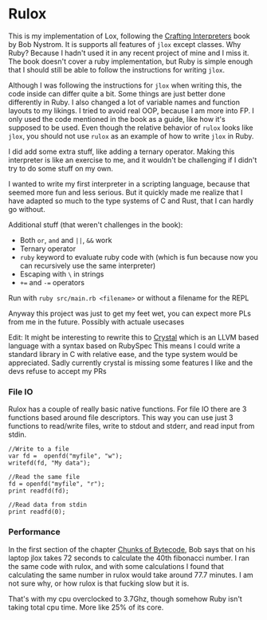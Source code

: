 # Rulox

This is my implementation of Lox, following the [Crafting Interpreters](http://craftinginterpreters.com/) book by Bob Nystrom.
It is supports all features of `jlox` except classes.
Why Ruby? Because I hadn't used it in any recent project of mine and I miss it.
The book doesn't cover a ruby implementation,
but Ruby is simple enough that I should still be able to follow the instructions for writing `jlox`.

Although I was following the instructions for `jlox` when writing this, the code inside can differ quite a bit.
Some things are just better done differently in Ruby. I also changed a lot of variable names and function layouts to my likings.
I tried to avoid real OOP, because I am more into FP. I only used the code mentioned in the book as a guide, like how it's supposed to be used.
Even though the relative behavior of `rulox` looks like `jlox`, you should not use `rulox` as an example of how to write `jlox` in Ruby.

I did add some extra stuff, like adding a ternary operator.
Making this interpreter is like an exercise to me,
and it wouldn't be challenging if I didn't try to do some stuff on my own.

I wanted to write my first interpreter in a scripting language, because that seemed more fun and less serious.
But it quickly made me realize that I have adapted so much to the type systems of C and Rust, that I can hardly go without.

Additional stuff (that weren't challenges in the book):
* Both `or`, `and` and `||`, `&&` work
* Ternary operator
* `ruby` keyword to evaluate ruby code with (which is fun because now you can recursively use the same interpreter)
* Escaping with `\` in strings
* `+=` and `-=` operators

Run with `ruby src/main.rb <filename>` or without a filename for the REPL

Anyway this project was just to get my feet wet, you can expect more PLs from me in the future. Possibly with actuale usecases

Edit:
It might be interesting to rewrite this to [Crystal](https://crystal-lang.org/) which is an LLVM based language with a syntax based on RubySpec
This means I could write a standard library in C with relative ease, and the type system would be appreciated.
Sadly currently crystal is missing some features I like and the devs refuse to accept my PRs

### File IO
Rulox has a couple of really basic native functions.
For file IO there are 3 functions based around file descriptors.
This way you can use just 3 functions to read/write files, write to stdout and stderr, and read input from stdin.
```
//Write to a file
var fd =  openfd("myfile", "w");
writefd(fd, "My data");

//Read the same file
fd = openfd("myfile", "r");
print readfd(fd);

//Read data from stdin
print readfd(0);
```

### Performance
In the first section of the chapter [Chunks of Bytecode](http://craftinginterpreters.com/chunks-of-bytecode.html), Bob says that on his laptop jlox takes 72 seconds to calculate the 40th fibonacci number. I ran the same code with rulox, and with some calculations I found that calculating the same number in rulox would take around 77.7 minutes. I am not sure why, or how rulox is that fucking slow but it is.

That's with my cpu overclocked to 3.7Ghz, though somehow Ruby isn't taking total cpu time. More like 25% of its core.
